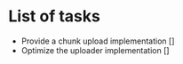 # List of tasks

- Provide a chunk upload implementation []
- Optimize the uploader implementation []
